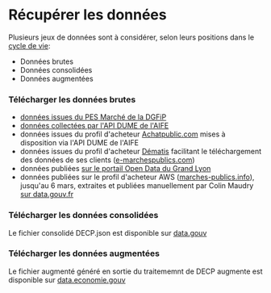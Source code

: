 # Récupérer les données <!-- {docsify-ignore-all} -->

Plusieurs jeux de données sont à considérer, selon leurs positions dans le [cycle de vie](./consommer-les-decp/cycle-de-vie.md):
* Données brutes
* Données consolidées
* Données augmentées

### Télécharger les données brutes 

- [données issues du PES Marché de la DGFiP](https://www.data.gouv.fr/fr/datasets/donnees-essentielles-de-la-commande-publique-transmises-via-le-pes-marche/)
- [données collectées par l'API DUME de l'AIFE](https://www.data.gouv.fr/fr/organizations/agence-pour-linformatique-financiere-de-letat/)
- données issues du profil d'acheteur [Achatpublic.com](https://www.data.gouv.fr/fr/datasets/aife-de-44785462100045/) mises à disposition via l'API DUME de l'AIFE
- données issues du profil d'acheteur [Dématis](https://www.data.gouv.fr/fr/organizations/dematis/) facilitant le téléchargement des données de ses clients ([e-marchespublics.com](https://www.data.gouv.fr/fr/datasets/donnees-essentielles-des-marches-publics-e-marchespublics-com-1/#_))
- données publiées [sur le portail Open Data du Grand Lyon](https://data.grandlyon.com/citoyennete/marchf-public-de-la-mftropole-de-lyon/)
- données publiées sur le profil d'acheteur AWS ([marches-publics.info](https://www.marches-publics.info/mpiaws/index.cfm?fuseaction=pub.affResultats&IDs=25)), jusqu'au 6 mars, extraites et publiées manuellement par Colin Maudry [sur data.gouv.fr](https://www.data.gouv.fr/fr/datasets/donnees-essentielles-des-marches-publics-publies-sur-marches-publics-info-aws/)

### Télécharger les données consolidées

Le fichier consolidé DECP.json est disponible sur [data.gouv](https://www.data.gouv.fr/en/datasets/donnees-essentielles-de-la-commande-publique-fichiers-consolides/)


### Télécharger les données augmentées

Le fichier augmenté généré en sortie du traitememnt de DECP augmente est disponible sur [data.economie.gouv](https://data.economie.gouv.fr/explore/dataset/decp_augmente/export/)
